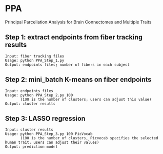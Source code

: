 # PPA
Principal Parcellation Analysis for Brain Connectomes and Multiple Traits

## Step 1: extract endpoints from fiber tracking results
```
Input: fiber tracking files
Usage: python PPA_Step_1.py
Output: endpoints files; number of fibers in each subject
```

## Step 2: mini_batch K-means on fiber endpoints
```
Input: endpoints files
Usage: python PPA_Step_2.py 100
       (100 is the number of clusters; users can adjust this value)
Output: cluster results
```

## Step 3: LASSO regression
```
Input: cluster results
Usage: python PPA_Step_3.py 100 PicVocab
       (100 is the number of clusters, Picvocab specifies the selected human trait; users can adjust their values)
Output: prediction model
```
